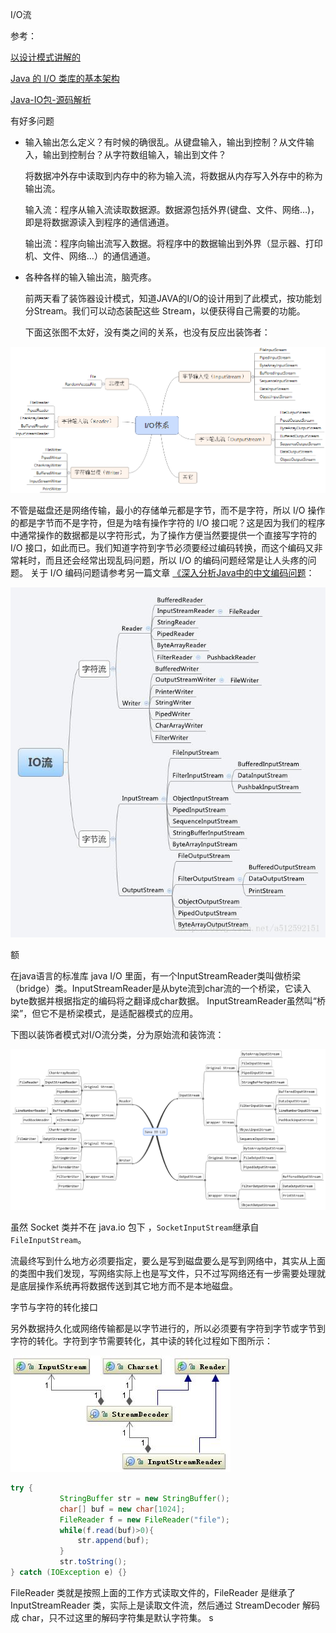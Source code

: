 I/O流

参考：

[以设计模式讲解的](https://my.oschina.net/gao0516/blog/136103)

[Java 的 I/O 类库的基本架构](https://www.ibm.com/developerworks/cn/java/j-lo-javaio/)

[Java-IO包-源码解析](https://zhuanlan.zhihu.com/p/27931572)

有好多问题

+ 输入输出怎么定义？有时候的确很乱。从键盘输入，输出到控制？从文件输入，输出到控制台？从字符数组输入，输出到文件？

  将数据冲外存中读取到内存中的称为输入流，将数据从内存写入外存中的称为输出流。

  输入流：程序从输入流读取数据源。数据源包括外界(键盘、文件、网络…)，即是将数据源读入到程序的通信通道。 

  输出流：程序向输出流写入数据。将程序中的数据输出到外界（显示器、打印机、文件、网络…）的通信通道。 

+ 各种各样的输入输出流，脑壳疼。

  前两天看了装饰器设计模式，知道JAVA的I/O的设计用到了此模式，按功能划分Stream。我们可以动态装配这些 Stream，以便获得自己需要的功能。

  

  下面这张图不太好，没有类之间的关系，也没有反应出装饰者：

![1540383008557](assets/1540383008557.png)



不管是磁盘还是网络传输，最小的存储单元都是字节，而不是字符，所以 I/O 操作的都是字节而不是字符，但是为啥有操作字符的 I/O 接口呢？这是因为我们的程序中通常操作的数据都是以字符形式，为了操作方便当然要提供一个直接写字符的 I/O 接口，如此而已。我们知道字符到字节必须要经过编码转换，而这个编码又非常耗时，而且还会经常出现乱码问题，所以 I/O 的编码问题经常是让人头疼的问题。 关于 I/O 编码问题请参考另一篇文章 [《深入分析](http://www.ibm.com/developerworks/cn/java/j-lo-chinesecoding/)[Java](http://www.ibm.com/developerworks/cn/java/j-lo-chinesecoding/)[中的中文编码问题](http://www.ibm.com/developerworks/cn/java/j-lo-chinesecoding/)：

![20140814122633546](assets/20140814122633546.jpg)

额

在java语言的标准库 java I/O 里面，有一个InputStreamReader类叫做桥梁（bridge）类。InputStreamReader是从byte流到char流的一个桥梁，它读入byte数据并根据指定的编码将之翻译成char数据。
InputStreamReader虽然叫“桥梁”，但它不是桥梁模式，是适配器模式的应用。

下图以装饰者模式对I/O流分类，分为原始流和装饰流：

![1540391910483](assets/1540391910483.png)

虽然 Socket 类并不在 java.io 包下 ，`SocketInputStream`继承自`FileInputStream`。

流最终写到什么地方必须要指定，要么是写到磁盘要么是写到网络中，其实从上面的类图中我们发现，写网络实际上也是写文件，只不过写网络还有一步需要处理就是底层操作系统再将数据传送到其它地方而不是本地磁盘。 

字节与字符的转化接口

另外数据持久化或网络传输都是以字节进行的，所以必须要有字符到字节或字节到字符的转化。字符到字节需要转化，其中读的转化过程如下图所示： 

![图 5. 字符解码相关类结构](assets/image011.jpg)

```java
try { 
           StringBuffer str = new StringBuffer(); 
           char[] buf = new char[1024]; 
           FileReader f = new FileReader("file"); 
           while(f.read(buf)>0){ 
               str.append(buf); 
           } 
           str.toString(); 
} catch (IOException e) {}
```

FileReader 类就是按照上面的工作方式读取文件的，FileReader 是继承了 InputStreamReader 类，实际上是读取文件流，然后通过 StreamDecoder 解码成 char，只不过这里的解码字符集是默认字符集。 s